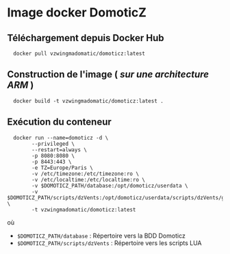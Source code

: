# Image docker DomoticZ

## Téléchargement depuis Docker Hub
      docker pull vzwingmadomatic/domoticz:latest

## Construction de l'image ( *sur une architecture ARM* )
      docker build -t vzwingmadomatic/domoticz:latest .

## Exécution du conteneur 
      docker run --name=domoticz -d \
  		    --privileged \
  		    --restart=always \
  		    -p 8080:8080 \
  		    -p 8443:443 \
  		    -e TZ=Europe/Paris \
  		    -v /etc/timezone:/etc/timezone:ro \
  		    -v /etc/localtime:/etc/localtime:ro \
  		    -v $DOMOTICZ_PATH/database:/opt/domoticz/userdata \
  		    -v $DOMOTICZ_PATH/scripts/dzVents:/opt/domoticz/userdata/scripts/dzVents/generated_scripts \
  		    -t vzwingmadomatic/domoticz:latest
    
où 
- `$DOMOTICZ_PATH/database` : Répertoire vers la BDD Domoticz
- `$DOMOTICZ_PATH/scripts/dzVents` : Répertoire vers les scripts LUA